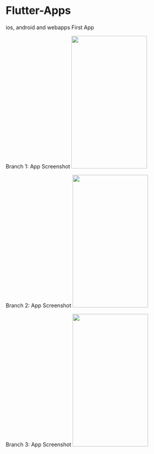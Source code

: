 # Flutter-Apps
ios, android and webapps
First App

Branch 1: App Screenshot
<img src="https://raw.githubusercontent.com/alphoenixbiz/Flutter-Apps/WhatsApp_Clone/Screenshot_1569164759(small).jpg" width="200" height="350">

Branch 2: App Screenshot
<img src="https://raw.githubusercontent.com/alphoenixbiz/Flutter-Apps/WhatsApp_Clone/Screenshot_1569167522.png" width="200" height="350">

Branch 3: App Screenshot
<img src="https://raw.githubusercontent.com/alphoenixbiz/Flutter-Apps/WhatsApp_Clone/Screenshot_1569164502(small).jpg" width="200" height="350">
